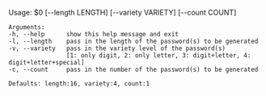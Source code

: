 Usage: $0 [--length LENGTH] [--variety VARIETY] [--count COUNT]
    
    Arguments:
    -h, --help      show this help message and exit
    -l, --length    pass in the length of the password(s) to be generated
    -v, --variety   pass in the variety level of the password(s)
                    [1: only digit, 2: only letter, 3: digit+letter, 4: digit+letter+special]
    -c, --count     pass in the number of the password(s) to be generated
    
    Defaults: length:16, variety:4, count:1
